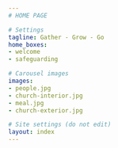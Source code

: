 ```yaml
---
# HOME PAGE

# Settings
tagline: Gather - Grow - Go
home_boxes:
- welcome
- safeguarding

# Carousel images
images:
- people.jpg
- church-interior.jpg
- meal.jpg
- church-exterior.jpg

# Site settings (do not edit)
layout: index
---
```

